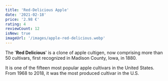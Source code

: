 ```yaml
---
title: 'Red-Delicious Apple'
date: '2021-02-18'
price: '2.98 €'
rating: 4
reviewCount: 12
isNew: true
imageUrl: '/images/apple-red-delicious.webp'
---
```


The '**Red Delicious**' is a clone of apple cultigen, now comprising more than 50 cultivars, first recognized in Madison County, Iowa, in 1880.

It is one of the fifteen most popular apple cultivars in the United States. From 1968 to 2018, it was the most produced cultivar in the U.S.
